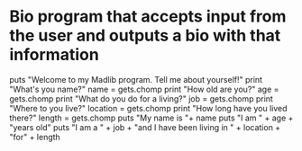 # Bio program that accepts input from the user and outputs a bio with that information

puts "Welcome to my Madlib program. Tell me about yourself!"
print "What's you name?"
name = gets.chomp 
print "How old are you?"
age = gets.chomp
print "What do you do for a living?" 
job = gets.chomp
print "Where to you live?" 
location = gets.chomp 
print "How long have you lived there?"
length = gets.chomp
puts "My name is "+ name 
puts "I am " + age +  "years old"
puts "I am a " + job + "and I have been living in " + location + "for" + length

